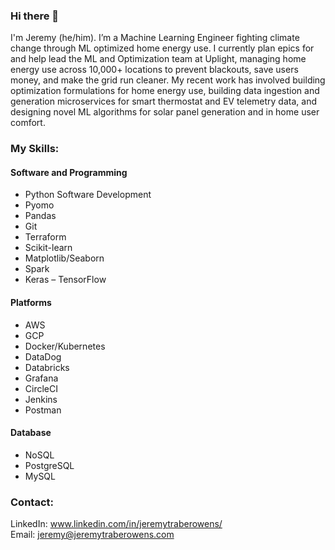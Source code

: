 ### Hi there 👋
I'm Jeremy (he/him). I’m a Machine Learning Engineer fighting climate change through ML optimized home energy use. I currently plan epics for and help lead the ML and Optimization team at Uplight, managing home energy use across 10,000+ locations to prevent blackouts, save users money, and make the grid run cleaner. My recent work has involved building optimization formulations for home energy use, building data ingestion and generation microservices for smart thermostat and EV telemetry data, and designing novel ML algorithms for solar panel generation and in home user comfort.


### My Skills:

#### Software and Programming
* Python Software Development
* Pyomo
* Pandas
* Git
* Terraform
* Scikit-learn
* Matplotlib/Seaborn
* Spark
* Keras – TensorFlow

#### Platforms
* AWS
* GCP
* Docker/Kubernetes
* DataDog
* Databricks
* Grafana
* CircleCI
* Jenkins
* Postman

#### Database
* NoSQL
* PostgreSQL
* MySQL


### Contact:
LinkedIn: www.linkedin.com/in/jeremytraberowens/  
Email: jeremy@jeremytraberowens.com  


<!--
**zapatos24/zapatos24** is a ✨ _special_ ✨ repository because its `README.md` (this file) appears on your GitHub profile.

Here are some ideas to get you started:

- 🔭 I’m currently working on ...
- 🌱 I’m currently learning ...
- 👯 I’m looking to collaborate on ...
- 🤔 I’m looking for help with ...
- 💬 Ask me about ...
- 📫 How to reach me: ...
- 😄 Pronouns: ...
- ⚡ Fun fact: ...
-->
